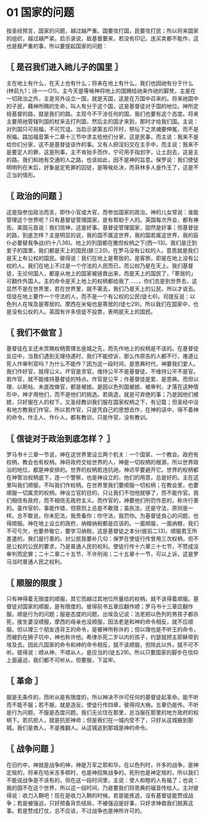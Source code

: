 # 01 国家的问题


按圣经预言，国家的问题，越过越严重。国要攻打国，民要攻打民；所以将来国家的组织，越过越严紧。启示录说，敌基督要来，若没有印记，连买卖都不能作，这也是极严重的事，所以要提起国家的问题：

## 〖 是召我们进入祂儿子的国里 〗

主在地上有什么，在天上也有什么；将来在地上有什么，我们也因祂有分于什么(林前九1；诗一一○1)。主今天是等候神将地上的国赐给祂来作祂的脚凳，主是在一切政治之外，主是另外设立一国，就是天国，这是在万国中召来的。将来祂国中的子民，藉神所赐的生命，叫人有分于这个国，这是基督徒对于国的地位。神所定规基督的路，就是我们的路。主现今不干涉任何的国，我们也要有这个态度。将来主要用祂管辖列国的杖来击打列国，然后主的国才来到，那时才给我们国。主说：对列国只可祝福，不可咒诅。当启示录第五印开时，祭坛下之灵魂要伸冤，而不是祝福。路加福音第十二章十三节中求主给他们分家，这是民事，而主说：我来不是给你们分家，这不是基督徒该作的事。又有人把淫妇交在主手中，而主说：我来不是要定人的罪，这是刑事，主不肯抬手而作，宁可用手指划字，让土刮去，这是主的路。我们和祂有交通的人之路，也该如此，因不是神的旨意。保罗说：我们使徒明明列在末后，好象是定死罪的囚徒，是等候处决，而哥林多人是作王了，这是不正当的情形。

## 〖 政治的问题 〗

这是指参加政治而言，即作小官或大官，而参加国家的政治。神的儿女常说：谁能管理这个世界呢？只有基督徒管理国家，是有帮助于人的。英国每次开会，都有祷告。美国元首说：我们信神，这是好事。基督徒管理国家，固然是好事；但基督徒的路，到底怎样？主是明显的说，我的国不属这世界，我的国若属这世界，我的臣仆必要替我争战(约十八36)。地上的列国都在撒但权柄之下(西一13)。我们是迁到爱子的国里，我们都是天上的国民(腓三20)。在罗马没有公权的人，意思就是我们是天上有公权的国民。彼得说：我们在地上是寄居的，是客旅，即是在地上没有公权的人。我们在地上不过是一个守法的人民而已，而公权乃是在天上。我们基督徒，无论何国人，都是从地上的国家被拯救出来，而是天上的国民了，「寄居的」可翻作外国人。主的命令是天上地上的权柄都给我了……，你们去是到世界去，这显然不是在世界里，若在世界里，就不需去，我们乃是天上的公民，所以才说去。信徒在地上要作一个守法的人，而不是一个有公权的公民(徒七6)。司提反说：以色列人在埃及是寄居的。摩西在米甸也是寄居的(徒七29)。所以我们在国家中，也是没有公权的人。英国有许多信徒不投票，表明是天上的国民。

## 〖 我们不做官 〗

基督徒在主还未赏赐权柄管理五座城之先，而先作地上的权柄是不该的。在基督徒反应中，当我们遇到无理待遇时，我们不能控诉，那么作原告的人都不行，难道让死人作审判官吗？为什么不能作？因为这一段时间，是恩典时代，神要我们爱人。我们作好官，就得公义。坏官是贪官。维持公平不是基督徒，不维持公平不是官。若作官，就不能维持基督徒的特点。作官是公平；作基督徒是爱、是恩典。而但以理、以斯帖、未底改做官，都是被掳。是因以色列国被掳、被审判，才落在这种情形中，神才用他们，而不是他们的挑选。若挑选，就是可弃绝的事；乃是因他们被掳，只好服在人的权下。又圣经教训我们服在国家权柄之下，有记载；但圣经中没有地方教我们作官。所以若作官，只是凭自己的思想去作，在神的话中，得不着神的命令。作主人、作仆人，都有教训，只是作官，没有教训。

## 〖 信徒对于政治到底怎样？ 〗

罗马书十三章一节说，神在这世界里设立两个机关：一个国家、一个教会。政府有权柄，教会也有权柄。神将政府交给世界的人，神是一切权柄的根源，所以世界政治的地位，都是神安排的。世界的权柄若违抗祂，神迟早要避开它。世界的权柄都在神管治权柄底下，连一个警察，也是神设立的，他们的用意，总是好的。主在这里叫我们顺服，不叫我们作权柄。在世界里我们要顺服一切权柄；在教会里，也要顺服一切属灵的权柄。神设立官的目的，只让我们不怕他就够了，而不能作官。我们相信有政府，而不相信无政府主义。而作官的，神要他们刑罚作恶的，称许行善的。虽作官的，事能作错，但原则上总是不敢错；虽执法，还是守法，原则是一样。总不敢说，你未犯法，我责备你；你守法，我罚你。为基督徒良心的问题，也得顺服。神在地上设立的政府，纳粮纳税都是应该的。一面顺服，一面纳粮，我们不可亏欠，也要恭敬它，要学习纳税，这是基督徒之本分(彼前二13)。顺服君王所差遣的，我们是行善的。对公民我要补几句：保罗在使徒行传曾用三次权柄，但不是公权的公民的要求，乃是普通人民的权利。使徒行传十六章三十七节，不赞成没审判而定罪；二十二章二十五节，不许刑询；二十五章十一节，可以上诉，这是罗马当时普通人民之权利。

## 〖 顺服的限度 〗

只有神得着无限度的顺服，其它而越过其地位所量给的权柄，就不该得着顺服。基督徒对国家的顺服，是有限度的。彼得前书五章应翻作顺；罗马书十三章应翻作服。顺是行为的问题；服是态度的问题。出埃及记说：法老把以色列的男孩子都杀死，接生婆没顺服，摩西的母亲也没顺服，因法老是和神的命令相反，就不应顺服。但以理三个朋友违背王的命令，是被神所称许的；但以理也是不听王的命令，而被扔在狮子坑中，神也称许他。希律杀死二岁以内的孩子，约瑟就把主耶稣带到埃及去。因此凡国家的命令和神的命令相反，就不该顺服，但除此以外，就不可不听。彼得说：顺从神，不顺从人，是应当的(徒五29)。所以只要国家的脚步在信仰上面逼迫，我们都不可听从，但要服，下监牢。

## 〖 革命 〗

服是无条件的，而听从是有限度的，所以神决不许可任何的基督徒起革命。能不听而不能不服；若不服，就是造反。使徒行传四章，彼得闯大祸，五章仍是传。不听是行为问题，不服是态度问题。我们无论住在那里，总当服在那里的地方政府的权柄下。若抗拒人，就是抗拒神命；但是我们在一城内受不了，只好从这城搬到那城。我们是救人，不是推翻人。从这城逃到那城是神的命令。

## 〖 战争问题 〗

在旧约中，神就是战争的神，神是万军之耶和华。在以色列时，许多的战争，是神定规的，将来在哈米吉多顿时，也是神招聚战争的。死刑也是神定规的，所以我们不能说战争是不该有的，但在这一段时间里，主说：使人和睦的人有福了；也说：我的国不在这个世界，所以这一段时间，乃是要我们将恩典的福音传给人。主对彼得说：收刀入鞘吧！现在是收刀入鞘的时候。若是能拣选，没有基督徒能赞成战争；若是被强迫，只好预备背负结局，不被强迫是好事，只好求神救我们脱离这事。若是赞成打仗，总不应该，不过战争也是神所许可的。



